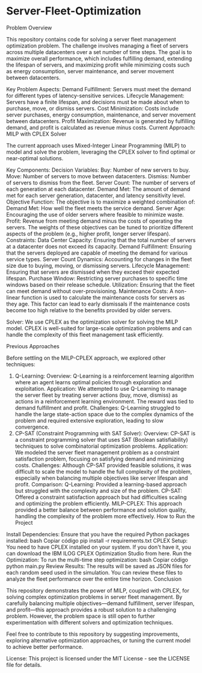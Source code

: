 # Server-Fleet-Optimization

Problem Overview

This repository contains code for solving a server fleet management optimization problem. The challenge involves managing a fleet of servers across multiple datacenters over a set number of time steps. The goal is to maximize overall performance, which includes fulfilling demand, extending the lifespan of servers, and maximizing profit while minimizing costs such as energy consumption, server maintenance, and server movement between datacenters.

Key Problem Aspects:
Demand Fulfillment: Servers must meet the demand for different types of latency-sensitive services.
Lifecycle Management: Servers have a finite lifespan, and decisions must be made about when to purchase, move, or dismiss servers.
Cost Minimization: Costs include server purchases, energy consumption, maintenance, and server movement between datacenters.
Profit Maximization: Revenue is generated by fulfilling demand, and profit is calculated as revenue minus costs.
Current Approach: MILP with CPLEX Solver

The current approach uses Mixed-Integer Linear Programming (MILP) to model and solve the problem, leveraging the CPLEX solver to find optimal or near-optimal solutions.

Key Components:
Decision Variables:
Buy: Number of new servers to buy.
Move: Number of servers to move between datacenters.
Dismiss: Number of servers to dismiss from the fleet.
Server Count: The number of servers of each generation at each datacenter.
Demand Met: The amount of demand met for each server generation, datacenter, and latency sensitivity level.
Objective Function: The objective is to maximize a weighted combination of:
Demand Met: How well the fleet meets the service demand.
Server Age: Encouraging the use of older servers where feasible to minimize waste.
Profit: Revenue from meeting demand minus the costs of operating the servers.
The weights of these objectives can be tuned to prioritize different aspects of the problem (e.g., higher profit, longer server lifespan).
Constraints:
Data Center Capacity: Ensuring that the total number of servers at a datacenter does not exceed its capacity.
Demand Fulfillment: Ensuring that the servers deployed are capable of meeting the demand for various service types.
Server Count Dynamics: Accounting for changes in the fleet size due to buying, moving, or dismissing servers.
Lifecycle Management: Ensuring that servers are dismissed when they exceed their expected lifespan.
Purchase Window: Restricting server purchases to specific time windows based on their release schedule.
Utilization: Ensuring that the fleet can meet demand without over-provisioning.
Maintenance Costs:
A non-linear function is used to calculate the maintenance costs for servers as they age. This factor can lead to early dismissals if the maintenance costs become too high relative to the benefits provided by older servers.

Solver:
We use CPLEX as the optimization solver for solving the MILP model. CPLEX is well-suited for large-scale optimization problems and can handle the complexity of this fleet management task efficiently.

Previous Approaches

Before settling on the MILP-CPLEX approach, we explored other techniques:

1. Q-Learning:
Overview: Q-Learning is a reinforcement learning algorithm where an agent learns optimal policies through exploration and exploitation.
Application: We attempted to use Q-Learning to manage the server fleet by treating server actions (buy, move, dismiss) as actions in a reinforcement learning environment. The reward was tied to demand fulfillment and profit.
Challenges: Q-Learning struggled to handle the large state-action space due to the complex dynamics of the problem and required extensive exploration, leading to slow convergence.
2. CP-SAT (Constraint Programming with SAT Solver):
Overview: CP-SAT is a constraint programming solver that uses SAT (Boolean satisfiability) techniques to solve combinatorial optimization problems.
Application: We modeled the server fleet management problem as a constraint satisfaction problem, focusing on satisfying demand and minimizing costs.
Challenges: Although CP-SAT provided feasible solutions, it was difficult to scale the model to handle the full complexity of the problem, especially when balancing multiple objectives like server lifespan and profit.
Comparison:
Q-Learning: Provided a learning-based approach but struggled with the complexity and size of the problem.
CP-SAT: Offered a constraint satisfaction approach but had difficulties scaling and optimizing the problem efficiently.
MILP-CPLEX: This approach provided a better balance between performance and solution quality, handling the complexity of the problem more effectively.
How to Run the Project

Install Dependencies: Ensure that you have the required Python packages installed:
bash
Copiar código
pip install -r requirements.txt
CPLEX Setup: You need to have CPLEX installed on your system. If you don't have it, you can download the IBM ILOG CPLEX Optimization Studio from here.
Run the Optimization: To run the multi-time step optimization:
bash
Copiar código
python main.py
Review Results: The results will be saved as JSON files for each random seed used in the simulation. You can review these files to analyze the fleet performance over the entire time horizon.
Conclusion

This repository demonstrates the power of MILP, coupled with CPLEX, for solving complex optimization problems in server fleet management. By carefully balancing multiple objectives—demand fulfillment, server lifespan, and profit—this approach provides a robust solution to a challenging problem. However, the problem space is still open to further experimentation with different solvers and optimization techniques.

Feel free to contribute to this repository by suggesting improvements, exploring alternative optimization approaches, or tuning the current model to achieve better performance.

License:
This project is licensed under the MIT License - see the LICENSE file for details.